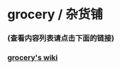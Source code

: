 # grocery / 杂货铺

### (查看内容列表请点击下面的链接)

### [grocery's wiki](https://github.com/PoplarK/grocery/wiki)
